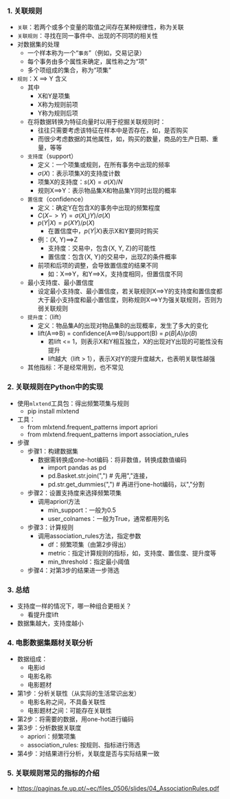### 1. 关联规则
- `关联`：若两个或多个变量的取值之间存在某种规律性，称为关联
- `关联规则`：寻找在同一事件中、出现的不同项的相关性
- 对数据集的处理
  - 一个样本称为一个“`事务`”（例如，交易记录）
  - 每个事务由多个属性来确定，属性称之为“项”
  - 多个项组成的集合，称为“项集”
- `规则`：X ==> Y 含义
  - 其中
    - X和Y是项集
    - X称为规则前项
    - Y称为规则后项
  - 在将数据转换为特征向量时以用于挖掘关联规则时：
    - 往往只需要考虑该特征在样本中是否存在，如，是否购买
    - 而很少考虑数据的其他属性，如，购买的数量，商品的生产日期、重量，等等
  - `支持度`（support）
    - 定义：一个项集或规则，在所有事务中出现的频率
    - $\sigma(X)$：表示项集X的支持度计数
    - 项集X的支持度：$s(X)=\sigma(X)/N$
    - 规则X==>Y：表示物品集X和物品集Y同时出现的概率
  - `置信度`（confidence）
    - 定义：确定Y在包含X的事务中出现的频繁程度
    - $C(X->Y)=\sigma(X \bigcup Y)/\sigma(X)$
    - $p(Y|X)=p(XY)/p(X)$
      - 在置信度中，$p(Y|X)$表示X和Y要同时购买
    - 例：(X, Y)==>Z
      - 支持度：交易中，包含{X, Y, Z}的可能性
      - 置信度：包含{X, Y}的交易中，出现Z的条件概率
    - 前项和后项的调整，会导致置信度的结果不同
      - 如：X==>Y，和Y==>X，支持度相同，但置信度不同
  - 最小支持度、最小置信度
    - 设定最小支持度、最小置信度，若关联规则X==>Y的支持度和置信度都大于最小支持度和最小置信度，则称规则X==>Y为强关联规则，否则为弱关联规则
  - `提升度`：（lift）
    - 定义：物品集A的出现对物品集B的出现概率，发生了多大的变化
    - lift(A==>B) = confidence(A==>B)/support(B) = $p(B|A)/p(B)$
      - 若lift <= 1，则表示X和Y相互独立，X的出现对Y出现的可能性没有提升
      - lift越大（lift > 1），表示X对Y的提升度越大，也表明关联性越强
  - 其他指标：不是经常用到，也不常见

### 2. 关联规则在Python中的实现
- 使用`mlxtend`工具包：得出频繁项集与规则
  - pip install mlxtend
- 工具：
  - from mlxtend.frequent_patterns import apriori
  - from mlxtend.frequent_patterns import association_rules
- 步骤
  - 步骤1：构建数据集
    - 数据需转换成one-hot编码：将非数值，转换成数值编码
      - import pandas as pd
      - pd.Basket.str.join(",") # 先用","连接，
      - pd.str.get_dummies(",") # 再进行one-hot编码，以","分割
  - 步骤2：设置支持度来选择频繁项集
    - 调用apriori方法
      - min_support：一般为0.5
      - user_colnames：一般为True，通常都用列名
  - 步骤3：计算规则
    - 调用association_rules方法，指定参数
      - df：频繁项集（由第2步得出）
      - metric：指定计算规则的指标，如，支持度、置信度、提升度等
      - min_threshold：指定最小阈值
  - 步骤4：对第3步的结果进一步筛选

### 3. 总结
- 支持度一样的情况下，哪一种组合更相关？
  - 看提升度lift
- 数据集越大，支持度越小

### 4. 电影数据集题材关联分析
- 数据组成：
  - 电影id
  - 电影名称
  - 电影题材
- 第1步：分析关联性（从实际的生活常识出发）
  - 电影名称之间，不具备关联性
  - 电影题材之间：可能存在关联性
- 第2步：将需要的数据，用one-hot进行编码
- 第3步：分析数据关联度
  - apriori：频繁项集
  - association_rules: 按规则、指标进行筛选
- 第4步：对结果进行分析，关联度是否与实际结果一致

### 5. 关联规则常见的指标的介绍
- https://paginas.fe.up.pt/~ec/files_0506/slides/04_AssociationRules.pdf
